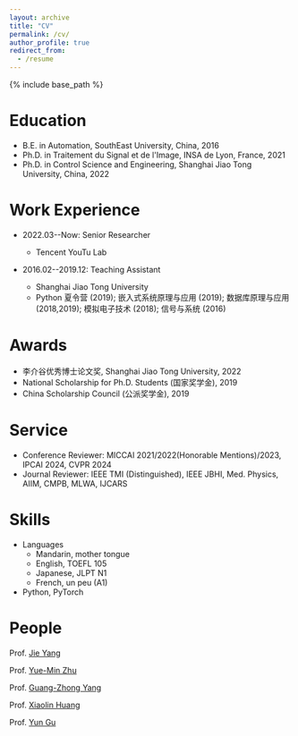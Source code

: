 ```yaml
---
layout: archive
title: "CV"
permalink: /cv/
author_profile: true
redirect_from:
  - /resume
---
```


{% include base_path %}

Education
======
* B.E. in Automation, SouthEast University, China, 2016
* Ph.D. in Traitement du Signal et de l'Image, INSA de Lyon, France, 2021
* Ph.D. in Control Science and Engineering, Shanghai Jiao Tong University, China, 2022


Work Experience
======
* 2022.03--Now: Senior Researcher
  * Tencent YouTu Lab


* 2016.02--2019.12: Teaching Assistant
  * Shanghai Jiao Tong University
  * Python 夏令营 (2019); 嵌入式系统原理与应用 (2019); 数据库原理与应用 (2018,2019); 模拟电子技术 (2018); 信号与系统 (2016)



<!-- Publications
======
  <ul>{% for post in site.publications %}
    {% include archive-single-cv.html %}
  {% endfor %}</ul>

Talks
======
  <ul>{% for post in site.talks %}
    {% include archive-single-talk-cv.html %}
  {% endfor %}</ul>
  
Teaching
======
  <ul>{% for post in site.teaching %}
    {% include archive-single-cv.html %}
  {% endfor %}</ul> -->


Awards
======
* 李介谷优秀博士论文奖, Shanghai Jiao Tong University, 2022
* National Scholarship for Ph.D. Students (国家奖学金), 2019 
* China Scholarship Council (公派奖学金), 2019


Service
======
* Conference Reviewer: MICCAI 2021/2022(Honorable Mentions)/2023, IPCAI 2024, CVPR 2024
* Journal Reviewer: IEEE TMI (Distinguished), IEEE JBHI, Med. Physics, AIIM, CMPB, MLWA, IJCARS


Skills
======
* Languages
  * Mandarin, mother tongue
  * English, TOEFL 105
  * Japanese, JLPT N1
  * French, un peu (A1)
* Python, PyTorch

People
======
Prof. [Jie Yang](http://www.pami.sjtu.edu.cn/En/jieyang)

Prof. [Yue-Min Zhu](https://www.creatis.insa-lyon.fr/site7/en/users/zhu)

Prof. [Guang-Zhong Yang](https://imr.sjtu.edu.cn/en/po_facultyv/532.html)

Prof. [Xiaolin Huang](http://www.pami.sjtu.edu.cn/En/xiaolin)

Prof. [Yun Gu](https://imr.sjtu.edu.cn/en/po_facultyv/531.html)



